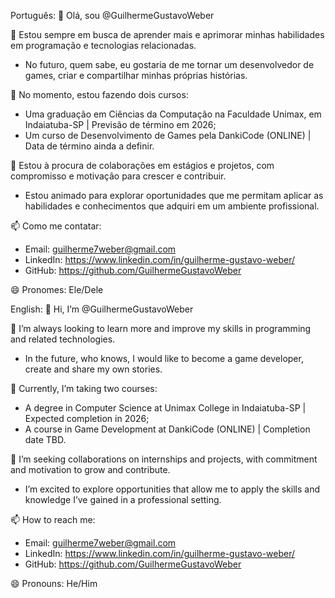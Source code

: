 Português:
👋 Olá, sou @GuilhermeGustavoWeber

👀 Estou sempre em busca de aprender mais e aprimorar minhas habilidades em programação e tecnologias relacionadas.
  - No futuro, quem sabe, eu gostaria de me tornar um desenvolvedor de games, criar e compartilhar minhas próprias histórias.

🌱 No momento, estou fazendo dois cursos:
  - Uma graduação em Ciências da Computação na Faculdade Unimax, em Indaiatuba-SP | Previsão de término em 2026;
  - Um curso de Desenvolvimento de Games pela DankiCode (ONLINE) | Data de término ainda a definir.

💞️ Estou à procura de colaborações em estágios e projetos, com compromisso e motivação para crescer e contribuir.
  - Estou animado para explorar oportunidades que me permitam aplicar as habilidades e conhecimentos que adquiri em um ambiente profissional.

📫 Como me contatar:
  - Email: guilherme7weber@gmail.com
  - LinkedIn: https://www.linkedin.com/in/guilherme-gustavo-weber/
  - GitHub: https://github.com/GuilhermeGustavoWeber

😄 Pronomes: Ele/Dele


English:
👋 Hi, I’m @GuilhermeGustavoWeber

👀 I’m always looking to learn more and improve my skills in programming and related technologies.
  - In the future, who knows, I would like to become a game developer, create and share my own stories.

🌱 Currently, I’m taking two courses:
  - A degree in Computer Science at Unimax College in Indaiatuba-SP | Expected completion in 2026;
  - A course in Game Development at DankiCode (ONLINE) | Completion date TBD.

💞 I’m seeking collaborations on internships and projects, with commitment and motivation to grow and contribute.
  - I’m excited to explore opportunities that allow me to apply the skills and knowledge I’ve gained in a professional setting.

📫 How to reach me:
  - Email: guilherme7weber@gmail.com
  - LinkedIn: https://www.linkedin.com/in/guilherme-gustavo-weber/
  - GitHub: https://github.com/GuilhermeGustavoWeber

😄 Pronouns: He/Him

<!---
GuilhermeGustavoWeber/GuilhermeGustavoWeber is a ✨ special ✨ repository because its `README.md` (this file) appears on your GitHub profile.
You can click the Preview link to take a look at your changes.
--->
